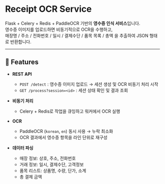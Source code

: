 # Receipt OCR Service

Flask + Celery + Redis + PaddleOCR 기반의 **영수증 인식 서비스**입니다.  
영수증 이미지를 업로드하면 비동기적으로 OCR을 수행하고,  
매장명 / 주소 / 전화번호 / 일시 / 결제수단 / 품목 목록 / 총액 을 추출하여 JSON 형태로 반환합니다.

---

## 🚀 Features

- **REST API**
  - `POST /detect` : 영수증 이미지 업로드 → 세션 생성 및 OCR 비동기 처리 시작
  - `GET /process?session=<id>` : 세션 상태 확인 및 결과 조회

- **비동기 처리**
  - Celery + Redis로 작업을 큐잉하고 워커에서 OCR 실행

- **OCR**
  - PaddleOCR (`korean`, `en`) 동시 사용 → 누락 최소화
  - OCR 결과에서 영수증 항목을 라인 단위로 재구성

- **데이터 파싱**
  - 매장 정보: 상호, 주소, 전화번호
  - 거래 정보: 일시, 결제수단, 고객정보
  - 품목 리스트: 상품명, 수량, 단가, 소계
  - 총 결제 금액
